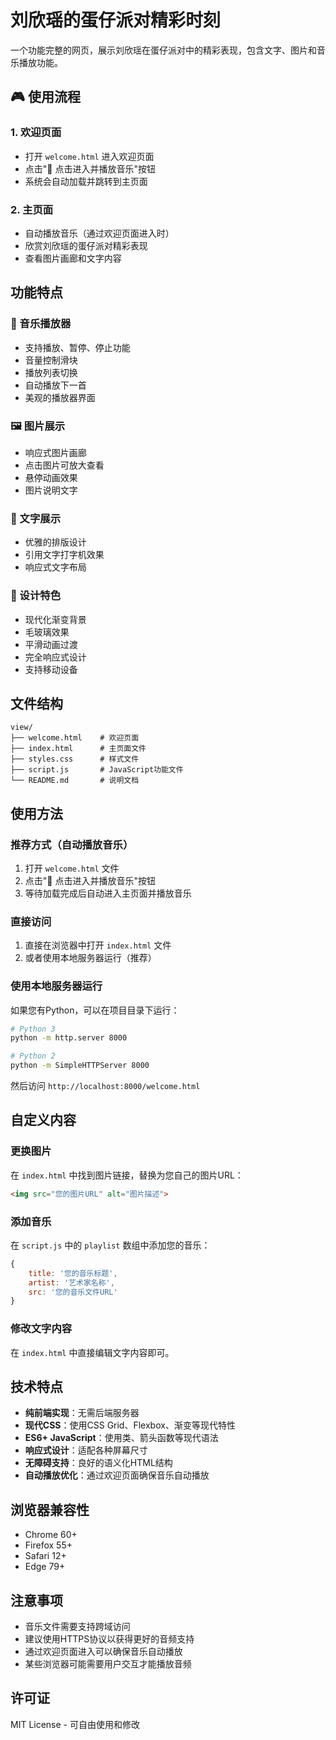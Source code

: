 # 刘欣瑶的蛋仔派对精彩时刻

一个功能完整的网页，展示刘欣瑶在蛋仔派对中的精彩表现，包含文字、图片和音乐播放功能。

## 🎮 使用流程

### 1. 欢迎页面
- 打开 `welcome.html` 进入欢迎页面
- 点击"🎵 点击进入并播放音乐"按钮
- 系统会自动加载并跳转到主页面

### 2. 主页面
- 自动播放音乐（通过欢迎页面进入时）
- 欣赏刘欣瑶的蛋仔派对精彩表现
- 查看图片画廊和文字内容

## 功能特点

### 🎵 音乐播放器
- 支持播放、暂停、停止功能
- 音量控制滑块
- 播放列表切换
- 自动播放下一首
- 美观的播放器界面

### 🖼️ 图片展示
- 响应式图片画廊
- 点击图片可放大查看
- 悬停动画效果
- 图片说明文字

### 📝 文字展示
- 优雅的排版设计
- 引用文字打字机效果
- 响应式文字布局

### 🎨 设计特色
- 现代化渐变背景
- 毛玻璃效果
- 平滑动画过渡
- 完全响应式设计
- 支持移动设备

## 文件结构

```
view/
├── welcome.html    # 欢迎页面
├── index.html      # 主页面文件
├── styles.css      # 样式文件
├── script.js       # JavaScript功能文件
└── README.md       # 说明文档
```

## 使用方法

### 推荐方式（自动播放音乐）
1. 打开 `welcome.html` 文件
2. 点击"🎵 点击进入并播放音乐"按钮
3. 等待加载完成后自动进入主页面并播放音乐

### 直接访问
1. 直接在浏览器中打开 `index.html` 文件
2. 或者使用本地服务器运行（推荐）

### 使用本地服务器运行

如果您有Python，可以在项目目录下运行：

```bash
# Python 3
python -m http.server 8000

# Python 2
python -m SimpleHTTPServer 8000
```

然后访问 `http://localhost:8000/welcome.html`

## 自定义内容

### 更换图片
在 `index.html` 中找到图片链接，替换为您自己的图片URL：

```html
<img src="您的图片URL" alt="图片描述">
```

### 添加音乐
在 `script.js` 中的 `playlist` 数组中添加您的音乐：

```javascript
{
    title: '您的音乐标题',
    artist: '艺术家名称',
    src: '您的音乐文件URL'
}
```

### 修改文字内容
在 `index.html` 中直接编辑文字内容即可。

## 技术特点

- **纯前端实现**：无需后端服务器
- **现代CSS**：使用CSS Grid、Flexbox、渐变等现代特性
- **ES6+ JavaScript**：使用类、箭头函数等现代语法
- **响应式设计**：适配各种屏幕尺寸
- **无障碍支持**：良好的语义化HTML结构
- **自动播放优化**：通过欢迎页面确保音乐自动播放

## 浏览器兼容性

- Chrome 60+
- Firefox 55+
- Safari 12+
- Edge 79+

## 注意事项

- 音乐文件需要支持跨域访问
- 建议使用HTTPS协议以获得更好的音频支持
- 通过欢迎页面进入可以确保音乐自动播放
- 某些浏览器可能需要用户交互才能播放音频

## 许可证

MIT License - 可自由使用和修改 